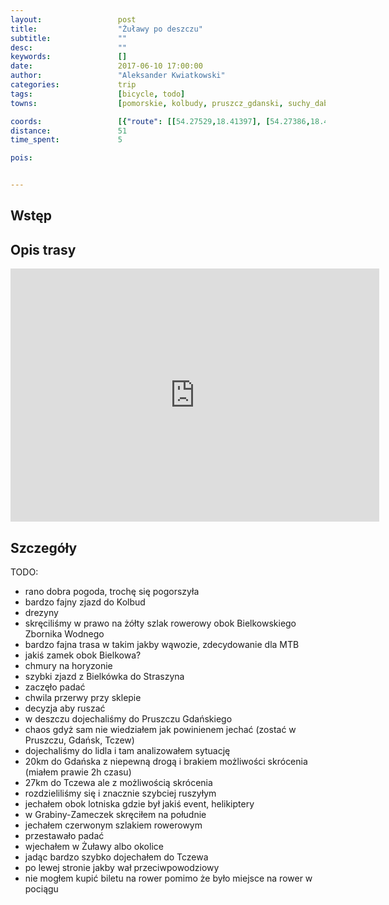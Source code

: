 ```yaml
---
layout:                 post
title:                  "Żuławy po deszczu"
subtitle:               ""
desc:                   ""
keywords:               []
date:                   2017-06-10 17:00:00
author:                 "Aleksander Kwiatkowski"
categories:             trip
tags:                   [bicycle, todo]
towns:                  [pomorskie, kolbudy, pruszcz_gdanski, suchy_dab, tczew]

coords:                 [{"route": [[54.27529,18.41397], [54.27386,18.42062], [54.27847,18.43448], [54.27923,18.44899], [54.27028,18.46856], [54.27915,18.48470], [54.27431,18.49087], [54.27401,18.49766], [54.26136,18.50847], [54.26008,18.51538], [54.26837,18.55924], [54.26772,18.56555], [54.26980,18.57902], [54.28211,18.59413], [54.27710,18.59503], [54.26998,18.62052], [54.26479,18.63524], [54.26990,18.63777], [54.26918,18.64897], [54.27028,18.65623], [54.26853,18.67417], [54.26472,18.66648], [54.26369,18.67520], [54.25449,18.67215], [54.25366,18.68738], [54.24616,18.71373], [54.24493,18.75081], [54.23305,18.75849], [54.22478,18.75697], [54.21138,18.76761], [54.19733,18.76856], [54.18085,18.77980], [54.17653,18.77963], [54.17653,18.79560], [54.14718,18.80993], [54.13813,18.81585], [54.13230,18.81671], [54.11339,18.80306], [54.09552,18.79860], [54.09497,18.79229], [54.09683,18.78920]], "type": "bicycle"}]
distance:               51
time_spent:             5

pois:


---
```



Wstęp
-----


Opis trasy
----------

<iframe height='405' width='590' frameborder='0' allowtransparency='true' scrolling='no' src='https://www.strava.com/activities/1030259980/embed/e1b76a5d16aab3d89371bc637e0c49ff291d91a3'></iframe>

Szczegóły
---------

TODO:

* rano dobra pogoda, trochę się pogorszyła
* bardzo fajny zjazd do Kolbud
* drezyny
* skręciliśmy w prawo na żółty szlak rowerowy obok Bielkowskiego Zbornika Wodnego
* bardzo fajna trasa w takim jakby wąwozie, zdecydowanie dla MTB
* jakiś zamek obok Bielkowa?
* chmury na horyzonie
* szybki zjazd z Bielkówka do Straszyna
* zaczęło padać
* chwila przerwy przy sklepie
* decyzja aby ruszać
* w deszczu dojechaliśmy do Pruszczu Gdańskiego
* chaos gdyż sam nie wiedziałem jak powinienem jechać (zostać w Pruszczu, Gdańsk, Tczew)
* dojechaliśmy do lidla i tam analizowałem sytuację
* 20km do Gdańska z niepewną drogą i brakiem możliwości skrócenia (miałem prawie 2h czasu)
* 27km do Tczewa ale z możliwością skrócenia
* rozdzieliliśmy się i znacznie szybciej ruszyłym
* jechałem obok lotniska gdzie był jakiś event, helikiptery
* w Grabiny-Zameczek skręciłem na południe
* jechałem czerwonym szlakiem rowerowym
* przestawało padać
* wjechałem w Żuławy albo okolice
* jadąc bardzo szybko dojechałem do Tczewa
* po lewej stronie jakby wał przeciwpowodziowy
* nie mogłem kupić biletu na rower pomimo że było miejsce na rower w pociągu
